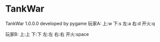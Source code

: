 # TankWar
TankWar 1.0.0.0 developed by pygame
玩家A:
 上:w
 下:s
 左:a
 右:d
 开火:q
 
玩家B:
 上:上
 下:下
 左:左
 右:右
 开火:space
 
 

